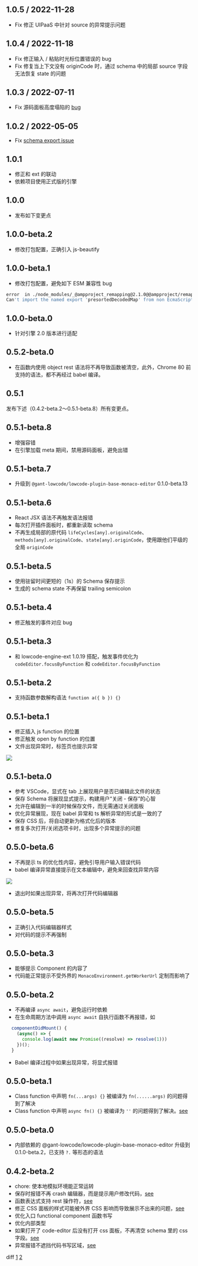 ## 1.0.5 / 2022-11-28

- Fix 修正 UIPaaS 中针对 source 的异常提示问题

## 1.0.4 / 2022-11-18

- Fix 修正输入 / 粘贴时光标位置错误的 bug
- Fix 修复当上下文没有 originCode 时，通过 schema 中的局部 source 字段无法恢复 state 的问题

## 1.0.3 / 2022-07-11

- Fix 源码面板高度塌陷的 [bug](https://github.com/alibaba/lowcode-engine/issues/803)

## 1.0.2 / 2022-05-05

* Fix [schema export issue](https://github.com/alibaba/lowcode-engine/issues/416)

## 1.0.1

- 修正和 ext 的联动
- 依赖项目使用正式版的引擎

## 1.0.0

- 发布如下变更点

## 1.0.0-beta.2

- 修改打包配置，正确引入 js-beautify

## 1.0.0-beta.1

- 修改打包配置，避免如下 ESM 兼容性 bug

```bash
error  in ./node_modules/_@ampproject_remapping@2.1.0@@ampproject/remapping/dist/remapping.mjs
Can't import the named export 'presortedDecodedMap' from non EcmaScript module (only default export is available)
```

## 1.0.0-beta.0

- 针对引擎 2.0 版本进行适配

## 0.5.2-beta.0

- 在函数内使用 object rest 语法将不再导致函数被清空，此外，Chrome 80 前支持的语法，都不再经过 babel 编译。

## 0.5.1

发布下述（0.4.2-beta.2～0.5.1-beta.8）所有变更点。

## 0.5.1-beta.8

- 增强容错
- 在引擎加载 meta 期间，禁用源码面板，避免出错

## 0.5.1-beta.7

- 升级到 `@gant-lowcode/lowcode-plugin-base-monaco-editor` 0.1.0-beta.13

## 0.5.1-beta.6

- React JSX 语法不再触发语法报错
- 每次打开插件面板时，都重新读取 schema
- 不再生成局部的原代码 `lifeCycles[any].originalCode`、`methods[any].originalCode`、`state[any].originCode`，使用跟他们平级的全局 `originCode`

## 0.5.1-beta.5

- 使用驻留时间更短的（1s）的 Schema 保存提示
- 生成的 schema state 不再保留 trailing semicolon

## 0.5.1-beta.4

- 修正触发的事件对应 bug

## 0.5.1-beta.3

- 和 lowcode-engine-ext 1.0.19 搭配，触发事件优化为 `codeEditor.focusByFunction` 和 `codeEditor.focusByFunction`

## 0.5.1-beta.2

- 支持函数参数解构语法 `function a({ b }) {}`

## 0.5.1-beta.1

- 修正插入 js function 的位置
- 修正触发 open by function 的位置
- 文件出现异常时，标签页也提示异常

![](https://img.alicdn.com/imgextra/i3/O1CN017Jibhw1qaXqfTWYpw_!!6000000005512-2-tps-2372-1542.png)

## 0.5.1-beta.0

- 参考 VSCode，显式在 tab 上展现用户是否已编辑此文件的状态
- 保存 Schema 将展现显式提示，构建用户“关闭 - 保存”的心智
- 允许在编辑到一半的时候保存文件，而无需通过关闭面板
- 优化异常展现，现在 babel 异常和 ts 解析异常的形式是一致的了
- 保存 CSS 后，将自动更新为格式化后的版本
- 修复多次打开/关闭选项卡时，出现多个异常提示的问题

## 0.5.0-beta.6

- 不再提示 ts 的优化性内容，避免引导用户输入错误代码
- babel 编译异常直接提示在文本编辑中，避免来回查找异常内容

![](https://img.alicdn.com/imgextra/i3/O1CN01aEB25S1CPTeG5Qk54_!!6000000000073-2-tps-1196-1544.png)

- 退出时如果出现异常，将再次打开代码编辑器

## 0.5.0-beta.5

- 正确引入代码编辑器样式
- 对代码的提示不再强制

## 0.5.0-beta.3

- 能够提示 Component 的内容了
- 代码能正常提示不受外界的 `MonacoEnvironment.getWorkerUrl` 定制而影响了

## 0.5.0-beta.2

- 不再编译 `async await`，避免运行时依赖
- 在生命周期方法中调用 `async await` 自执行函数不再报错，如

```javascript
  componentDidMount() {
    (async() => {
      console.log(await new Promise((resolve) => resolve(1)))
    })();
  }
```

- Babel 编译过程中如果出现异常，将显式报错

## 0.5.0-beta.1

- Class function 中声明 `fn(...args) {}` 被编译为 `fn(......args)` 的问题得到了解决
- Class function 中声明 `async fn() {}` 被编译为 `''` 的问题得到了解决。[see](http://gitlab.alibaba-inc.com/ali-lowcode/ali-lowcode-engine/issues/113323)

## 0.5.0-beta.0

- 内部依赖的 @gant-lowcode/lowcode-plugin-base-monaco-editor 升级到 0.1.0-beta.2，已支持 `?.` 等形态的语法

## 0.4.2-beta.2

- chore: 使本地模拟环境能正常运转
- 保存时报错不再 crash 编辑器，而是提示用户修改代码，[see](http://gitlab.alibaba-inc.com/ali-lowcode/ali-lowcode-engine/issues/112997)
- 函数表达式支持 rest 操作符，[see](http://gitlab.alibaba-inc.com/ali-lowcode/ali-lowcode-engine/issues/112997)
- 修正 CSS 面板的样式可能被外界 CSS 影响而导致展示不出来的问题，[see](http://gitlab.alibaba-inc.com/ali-lowcode/ali-lowcode-engine/issues/111955)
- 优化入口 functional component 函数书写
- 优化内部类型
- 如果打开了 code-editor 后没有打开 css 面板，不再清空 schema 里的 css 字段。[see](http://gitlab.alibaba-inc.com/ali-lowcode/ali-lowcode-engine/issues/113217)
- 异常报错不遮挡代码书写区域，[see](http://gitlab.alibaba-inc.com/ali-lowcode/ali-lowcode-engine/issues/112999)

diff [1](https://code.aone.alibaba-inc.com/ali-lowcode/lowcode-plugins/codereview/7430858) [2](https://code.aone.alibaba-inc.com/ali-lowcode/lowcode-plugins/codereview/7428700)
